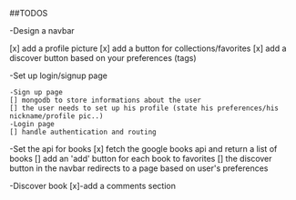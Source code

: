 ##TODOS

-Design a navbar

[x] add a profile picture
[x] add a button for collections/favorites
[x] add a discover button based on your preferences (tags)

-Set up login/signup page

    -Sign up page
    [] mongodb to store informations about the user
    [] the user needs to set up his profile (state his preferences/his nickname/profile pic..)
    -Login page
    [] handle authentication and routing

-Set the api for books
[x] fetch the google books api and return a list of books
[] add an 'add' button for each book to favorites
[] the discover button in the navbar redirects to a page based on user's preferences


-Discover book
    [x]-add a comments section 

